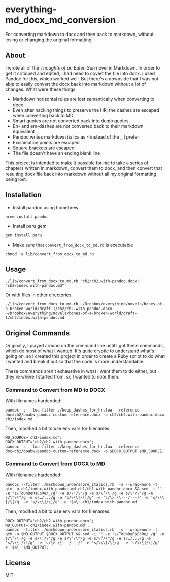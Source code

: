 # everything-md_docx_md_conversion

For converting markdown to docx and then back to markdown, without losing or changing the original formatting.

## About

I wrote all of the _Thoughts of an Eaten Sun_ novel in Markdown. In order to get it critiqued and edited, I had need to covert the file into docx. I used Pandoc for this, which worked well. But there's a downside that I was not able to easily convert the docx back into markdown without a lot of changes. What were these things:

- Markdown horizontal rules are lost semantically when converting to docx
- Even after hacking things to preserve the HR, the dashes are escaped when converting back to MD
- Smart quotes are not converted back into dumb quotes
- En- and em-dashes are not converted back to their markdown equivalent
- Pandoc writes markdown italics as `*` instead of the `_` I prefer
- Exclamation points are escaped
- Square brackets are escaped
- The file doesn't have an ending blank line

This project is intended to make it possible for me to take a series of chapters written in markdown, convert them to docx, and then convert that resulting docx file back into markdown without all my original formatting being lost.

## Installation

- Install pandoc using homebrew

```
brew install pandoc
```

- Install paru gem

```
gem install paru
```

- Make sure that `convert_from_docx_to_md.rb` is executable

```
chmod +x lib/convert_from_docx_to_md.rb
```

## Usage

```
./lib/convert_from_docx_to_md.rb "ch2/ch2.with-pandoc.docx" "ch2/index.with-pandoc.md"
```

Or with files in other directories:
```
./lib/convert_from_docx_to_md.rb ~/Dropbox/everything/novels/bones-of-a-broken-world/draft-1/ch2/ch2.with-pandoc.docx ~/Dropbox/everything/novels/bones-of-a-broken-world/draft-1/ch2/index.with-pandoc.md
```


## Original Commands

Originally, I played around on the command line until I got these commands, which do most of what I wanted. It's quite cryptic to understand what's going on, so I created this project in order to create a Ruby script to do what I wanted and break it out so that the code is more understandable.

These commands aren't exhaustive in what I want them to do either, but they're where I started from, so I wanted to note them.

### Command to Convert from MD to DOCX

With filenames hardcoded:
```
pandoc -s --lua-filter ./keep_dashes_for_hr.lua --reference-doc=ch2/boabw-pandoc-custom-reference.docx -o ch2/ch2.with-pandoc.docx ch2/index.md
```

Then, modified a bit to use env vars for filenames:
```
MD_SOURCE='ch2/index.md';
DOCX_OUTPUT='ch2/ch2.with-pandoc.docx';
pandoc -s --lua-filter ./keep_dashes_for_hr.lua --reference-doc=ch2/boabw-pandoc-custom-reference.docx -o $DOCX_OUTPUT $MD_SOURCE;
```

### Command to Convert from DOCX to MD

With filenames hardcoded:
```
pandoc --filter ./markdown_underscore_italics.rb  -s --wrap=none -t gfm -o ch1/index.with-pandoc.md ch1/ch1.with-pandoc.docx && sed -i '' -e 's/ToUnDeRsCoRe/_/g' -e s/\‘/\'/g -e s/\’/\'/g -e s/\“/\"/g -e s/\”/\"/g -e s/…/.../g -e 's/\\\!/\!/g' -e 's/\> \\---/---/' -e 's/\\\[/\[/g' -e 's/\\\]/\]/g' -e '$a\' ch1/index.with-pandoc.md
```

Then, modified a bit to use env vars for filenames:
```
DOCX_OUTPUT='ch2/ch2.with-pandoc.docx';
MD_OUTPUT='ch2/index.with-pandoc.md';
pandoc --filter ./markdown_underscore_italics.rb  -s --wrap=none -t gfm -o $MD_OUTPUT $DOCX_OUTPUT && sed -i '' -e 's/ToUnDeRsCoRe/_/g' -e s/\‘/\'/g -e s/\’/\'/g -e s/\“/\"/g -e s/\”/\"/g -e s/…/.../g -e 's/\\\!/\!/g' -e 's/\> \\---/---/' -e 's/\\\[/\[/g' -e 's/\\\]/\]/g' -e '$a\' $MD_OUTPUT;
```

## License

MIT

